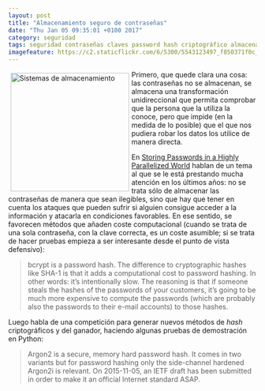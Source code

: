 ```yaml
---
layout: post
title: "Almacenamiento seguro de contraseñas"
date: "Thu Jan 05 09:35:01 +0100 2017"
category: seguridad
tags: seguridad contraseñas claves password hash criptográfico almacenamiento
imagefeature: https://c2.staticflickr.com/6/5300/5543123497_f850371f0c_m.jpg
---
```





<a href="https://www.flickr.com/photos/fernand0/5543123497" title="Sistemas de almacenamiento"><img src="https://c2.staticflickr.com/6/5300/5543123497_f850371f0c_m.jpg" width="240"  alt="Sistemas de almacenamiento" style="float:left; margin:5px"></a>
Primero, que quede clara una cosa: las contraseñas no se almacenan, se almacena una transformación unidireccional que permita comprobar que la persona que la utiliza la conoce, pero que impide (en la medida de lo posible) que el que nos pudiera robar los datos los utilice de manera directa. 

En [Storing Passwords in a Highly Parallelized World](https://hynek.me/articles/storing-passwords/) hablan de un tema al que se le está prestando mucha atención en los últimos años: no se trata sólo de almacenar las contraseñas de manera que sean ilegibles, sino que hay que tener en cuenta los ataques que pueden sufrir si alguien consigue acceder a la información y atacarla en condiciones favorables. En ese sentido, se favorecen métodos que añaden coste computacional (cuando se trata de una sola contraseña, con la clave correcta, es un coste asumible; si se trata de hacer pruebas empieza a ser interesante desde el punto de vista defensivo):

> bcrypt is a password hash. The difference to cryptographic hashes like SHA-1 is that it adds a computational cost to password hashing. In other words: it’s intentionally slow. The reasoning is that if someone steals the hashes of the passwords of your customers, it’s going to be much more expensive to compute the passwords (which are probably also the passwords to their e-mail accounts) to those hashes.

Luego habla de una competición para generar nuevos métodos de *hash* criptográficos y del ganador, haciendo algunas pruebas de demostración en Python:

> Argon2 is a secure, memory hard password hash. It comes in two variants but for password hashing only the side-channel hardened Argon2i is relevant. On 2015-11-05, an IETF draft has been submitted in order to make it an official Internet standard ASAP.
